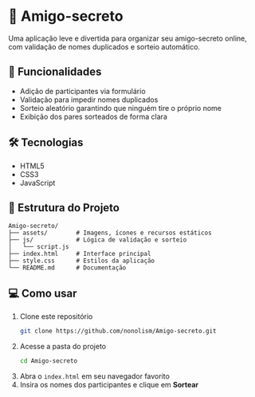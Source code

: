 
# 🎅 Amigo-secreto

Uma aplicação leve e divertida para organizar seu amigo-secreto online, com validação de nomes duplicados e sorteio automático.

## 🚀 Funcionalidades

- Adição de participantes via formulário  
- Validação para impedir nomes duplicados  
- Sorteio aleatório garantindo que ninguém tire o próprio nome  
- Exibição dos pares sorteados de forma clara  

## 🛠 Tecnologias

- HTML5  
- CSS3  
- JavaScript

## 📂 Estrutura do Projeto

```plaintext
Amigo-secreto/
├── assets/        # Imagens, ícones e recursos estáticos
├── js/            # Lógica de validação e sorteio
│   └── script.js
├── index.html     # Interface principal
├── style.css      # Estilos da aplicação
└── README.md      # Documentação
```

## 💻 Como usar

1. Clone este repositório  
   ```bash
   git clone https://github.com/nonolism/Amigo-secreto.git

2. Acesse a pasta do projeto  
   ```bash
   cd Amigo-secreto

3. Abra o `index.html` em seu navegador favorito  
4. Insira os nomes dos participantes e clique em **Sortear**  
